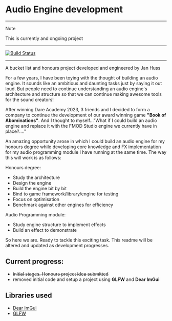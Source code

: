 ﻿# Audio Engine development

---

> [!NOTE]
> This is currently and ongoing project

---

[![Build Status](https://img.shields.io/badge/build-passing-brightgreen.svg)](https://github.com/)

---

A bucket list and honours project developed and engineered by Jan Huss

For a few years, I have been toying with the thought of building an audio engine. It sounds like an ambitious and daunting tasks just by saying it out loud. But people need to continue understanding an audio engine's architecture and structure so that we can continue making awesome tools for the sound creators!

After winning Dare Academy 2023, 3 friends and I decided to form a company to continue the development of our award winning game **"Book of Abominations"**. And I thought to myself..."What if I could build an audio engine and replace it with the FMOD Studio engine we currently have in place?...."

An amazing opportunity arose in which I could build an audio engine for my honours degree while developing core knowledge and FX implementation for my audio programming module I have running at the same time. The way this will work is as follows:

Honours degree:
- Study the architecture
- Design the engine
- Build the engine bit by bit
- Bind to game framework/library/engine for testing
- Focus on optimisation
- Benchmark against other engines for efficiency

Audio Programming module:
- Study engine structure to implement effects
- Build an effect to demonstrate

So here we are. Ready to tackle this exciting task. This readme will be altered and updated as development progresses.

## Current progress:
- ~~initial stages. Honours project idea submitted~~
- removed initial code and setup a project using **GLFW** and **Dear ImGui**

## Libraries used
- [Dear ImGui](https://github.com/ocornut/imgui)
- [GLFW](https://www.glfw.org/)